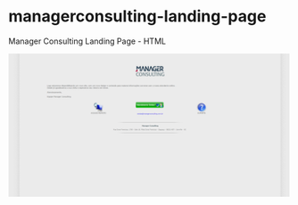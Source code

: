# managerconsulting-landing-page
Manager Consulting Landing Page - HTML

![screenshot](/screenshots/MANAGER%20CONSULTING%20-%20Tecnologia%20e%20Gestão%20de%20Negócios.png "Manager Consulting")
